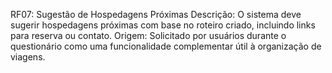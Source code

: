 RF07: Sugestão de Hospedagens Próximas
 Descrição: O sistema deve sugerir hospedagens próximas com base no roteiro criado, incluindo links para reserva ou contato.
 Origem: Solicitado por usuários durante o questionário como uma funcionalidade complementar útil à organização de viagens.
